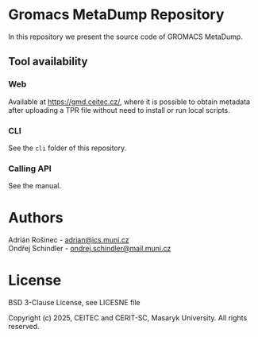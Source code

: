 # Gromacs MetaDump Repository

In this repository we present the source code of GROMACS MetaDump.

## Tool availability

### Web
Available at https://gmd.ceitec.cz/, where it is possible to obtain metadata after uploading a TPR file without need to install or run local scripts.

### CLI
See the `cli` folder of this repository.

### Calling API
See the manual.

# Authors
Adrián Rošinec - adrian@ics.muni.cz    
Ondřej Schindler - ondrej.schindler@mail.muni.cz

# License

BSD 3-Clause License, see LICESNE file

Copyright (c) 2025, CEITEC and CERIT-SC, Masaryk University.
All rights reserved.
